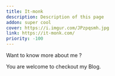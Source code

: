 ```yaml
---
title: It-monk
description: Description of this page
addon: super cool
cover: https://i.imgur.com/JPzpqsmh.jpg
link: https://it-monk.com/
priority: -100
---
```


Want to know more about me ?

You are welcome to checkout my Blog.

